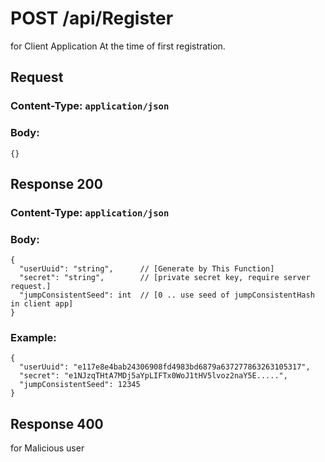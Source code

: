 # POST /api/Register
for Client Application
At the time of first registration.

## Request
### Content-Type: `application/json`
### Body:
```
{}
```
## Response 200
### Content-Type: `application/json`
### Body:
```
{
  "userUuid": "string",      // [Generate by This Function] 
  "secret": "string",        // [private secret key, require server request.] 
  "jumpConsistentSeed": int  // [0 .. use seed of jumpConsistentHash in client app]
}
```
### Example:
```
{
  "userUuid": "e117e8e4bab24306908fd4983bd6879a637277863263105317",
  "secret": "e1NJzqTHtA7MDj5aYpLIFTx0WoJ1tHV5lvoz2naY5E.....",
  "jumpConsistentSeed": 12345
}
```

## Response 400
for Malicious user
